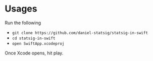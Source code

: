 # Usages

Run the following
- `git clone https://github.com/daniel-statsig/statsig-in-swift`
- `cd statsig-in-swift`
- `open SwiftApp.xcodeproj`

Once Xcode opens, hit play.
